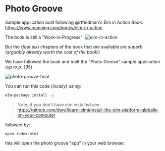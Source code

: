 # Photo Groove

Sample application built following @rtfeldman's Elm in Action Book:
https://www.manning.com/books/elm-in-action

The book is still a "Work-in-Progress":
![elm-in-action](https://user-images.githubusercontent.com/194400/34470309-c112972c-ef26-11e7-87bd-1c17919f80ba.png)

But the (_first six_) chapters of the book
that _are_ available are _superb_
(_arguably already worth the cost of the book!_)

We have followed the book and built the "Photo Groove" sample application (_up to p. 195_)

![photo-groove-final](https://user-images.githubusercontent.com/194400/34470290-55ba7030-ef26-11e7-9cfa-9c900039444b.png)

You can _run_ this code (_locally_) using:

```sh
elm-package install -y
```

> Note: if you don't have elm installed see:
https://github.com/dwyl/learn-elm#install-the-elm-platform-globally-on-your-computer

followed by:
```
open index.html
```
this will open the photo groove "app" in your web browser.
